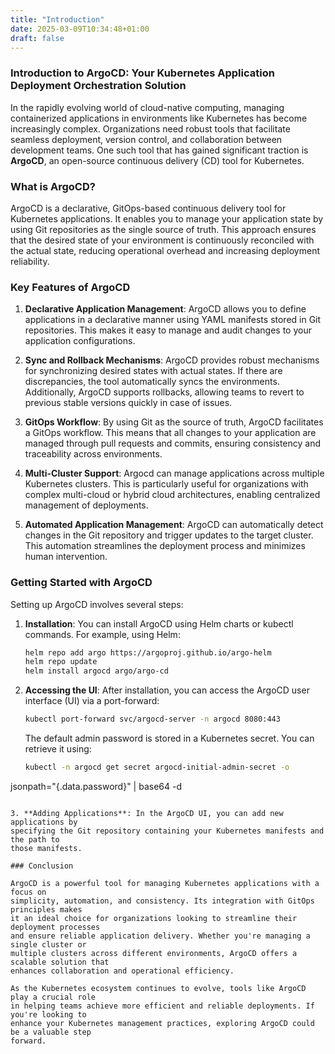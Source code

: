 ```yaml
---
title: "Introduction"
date: 2025-03-09T10:34:48+01:00
draft: false
---
```


### Introduction to ArgoCD: Your Kubernetes Application Deployment Orchestration Solution

In the rapidly evolving world of cloud-native computing, managing containerized
applications in environments like Kubernetes has become increasingly complex.
Organizations need robust tools that facilitate seamless deployment, version control,
and collaboration between development teams. One such tool that has gained significant
traction is **ArgoCD**, an open-source continuous delivery (CD) tool for Kubernetes.

### What is ArgoCD?

ArgoCD is a declarative, GitOps-based continuous delivery tool for Kubernetes
applications. It enables you to manage your application state by using Git repositories
as the single source of truth. This approach ensures that the desired state of your
environment is continuously reconciled with the actual state, reducing operational
overhead and increasing deployment reliability.

### Key Features of ArgoCD

1. **Declarative Application Management**: ArgoCD allows you to define applications in
a declarative manner using YAML manifests stored in Git repositories. This makes it
easy to manage and audit changes to your application configurations.

2. **Sync and Rollback Mechanisms**: ArgoCD provides robust mechanisms for
synchronizing desired states with actual states. If there are discrepancies, the tool
automatically syncs the environments. Additionally, ArgoCD supports rollbacks, allowing
teams to revert to previous stable versions quickly in case of issues.

3. **GitOps Workflow**: By using Git as the source of truth, ArgoCD facilitates a
GitOps workflow. This means that all changes to your application are managed through
pull requests and commits, ensuring consistency and traceability across environments.

4. **Multi-Cluster Support**: Argocd can manage applications across multiple Kubernetes
clusters. This is particularly useful for organizations with complex multi-cloud or
hybrid cloud architectures, enabling centralized management of deployments.

5. **Automated Application Management**: ArgoCD can automatically detect changes in the
Git repository and trigger updates to the target cluster. This automation streamlines
the deployment process and minimizes human intervention.

### Getting Started with ArgoCD

Setting up ArgoCD involves several steps:

1. **Installation**: You can install ArgoCD using Helm charts or kubectl commands. For
example, using Helm:
   ```bash
   helm repo add argo https://argoproj.github.io/argo-helm
   helm repo update
   helm install argocd argo/argo-cd
   ```

2. **Accessing the UI**: After installation, you can access the ArgoCD user interface
(UI) via a port-forward:
   ```bash
   kubectl port-forward svc/argocd-server -n argocd 8080:443
   ```
   The default admin password is stored in a Kubernetes secret. You can retrieve it
using:
   ```bash
   kubectl -n argocd get secret argocd-initial-admin-secret -o
jsonpath="{.data.password}" | base64 -d
   ```

3. **Adding Applications**: In the ArgoCD UI, you can add new applications by
specifying the Git repository containing your Kubernetes manifests and the path to
those manifests.

### Conclusion

ArgoCD is a powerful tool for managing Kubernetes applications with a focus on
simplicity, automation, and consistency. Its integration with GitOps principles makes
it an ideal choice for organizations looking to streamline their deployment processes
and ensure reliable application delivery. Whether you're managing a single cluster or
multiple clusters across different environments, ArgoCD offers a scalable solution that
enhances collaboration and operational efficiency.

As the Kubernetes ecosystem continues to evolve, tools like ArgoCD play a crucial role
in helping teams achieve more efficient and reliable deployments. If you're looking to
enhance your Kubernetes management practices, exploring ArgoCD could be a valuable step
forward.
